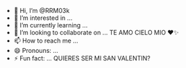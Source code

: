 - 👋 Hi, I’m @RRM03k
- 👀 I’m interested in ...
- 🌱 I’m currently learning ...
- 💞️ I’m looking to collaborate on ...
 TE AMO CIELO MIO ♥️✨
- 📫 How to reach me ...
- 😄 Pronouns: ...
- ⚡ Fun fact: ...
QUIERES SER MI SAN VALENTIN? 
<!---
RRM03k/RRM03k is a ✨ special ✨ repository because its `README.md` (this file) appears on your GitHub profile.
You can click the Preview link to take a look at your changes.
--->
